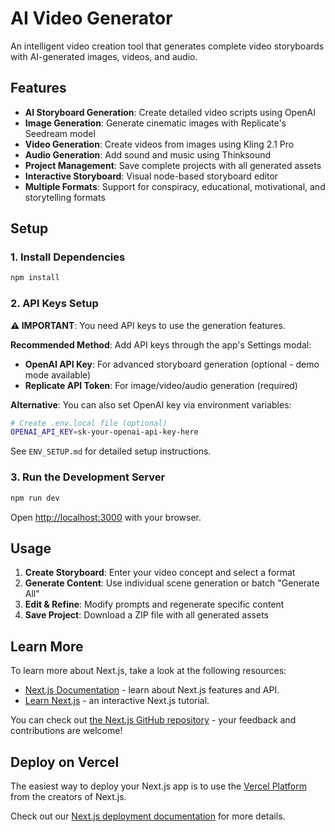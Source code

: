 # AI Video Generator

An intelligent video creation tool that generates complete video storyboards with AI-generated images, videos, and audio.

## Features

- **AI Storyboard Generation**: Create detailed video scripts using OpenAI
- **Image Generation**: Generate cinematic images with Replicate's Seedream model
- **Video Generation**: Create videos from images using Kling 2.1 Pro
- **Audio Generation**: Add sound and music using Thinksound
- **Project Management**: Save complete projects with all generated assets
- **Interactive Storyboard**: Visual node-based storyboard editor
- **Multiple Formats**: Support for conspiracy, educational, motivational, and storytelling formats

## Setup

### 1. Install Dependencies

```bash
npm install
```

### 2. API Keys Setup

**⚠️ IMPORTANT**: You need API keys to use the generation features.

**Recommended Method**: Add API keys through the app's Settings modal:
- **OpenAI API Key**: For advanced storyboard generation (optional - demo mode available)
- **Replicate API Token**: For image/video/audio generation (required)

**Alternative**: You can also set OpenAI key via environment variables:

```bash
# Create .env.local file (optional)
OPENAI_API_KEY=sk-your-openai-api-key-here
```

See `ENV_SETUP.md` for detailed setup instructions.

### 3. Run the Development Server

```bash
npm run dev
```

Open [http://localhost:3000](http://localhost:3000) with your browser.

## Usage

1. **Create Storyboard**: Enter your video concept and select a format
2. **Generate Content**: Use individual scene generation or batch "Generate All"
3. **Edit & Refine**: Modify prompts and regenerate specific content
4. **Save Project**: Download a ZIP file with all generated assets

## Learn More

To learn more about Next.js, take a look at the following resources:

- [Next.js Documentation](https://nextjs.org/docs) - learn about Next.js features and API.
- [Learn Next.js](https://nextjs.org/learn) - an interactive Next.js tutorial.

You can check out [the Next.js GitHub repository](https://github.com/vercel/next.js) - your feedback and contributions are welcome!

## Deploy on Vercel

The easiest way to deploy your Next.js app is to use the [Vercel Platform](https://vercel.com/new?utm_medium=default-template&filter=next.js&utm_source=create-next-app&utm_campaign=create-next-app-readme) from the creators of Next.js.

Check out our [Next.js deployment documentation](https://nextjs.org/docs/app/building-your-application/deploying) for more details.

